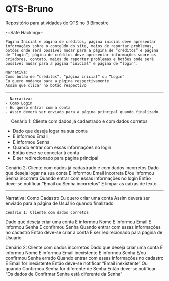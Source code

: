 # QTS-Bruno
Repositório para atividades de QTS no 3 Bimestre

-=Safe Hacking=-

	Página Inicial e página de créditos, página inicial deve apresentar informações sobre o conteúdo do site, meios de reportar problemas, botões onde será possível mudar para a página de “créditos” e página de “login”; página de créditos deve apresentar informações sobre os criadores, contato, meios de reportar problemas e botões onde será possível mudar para a página “inicial” e página de “login”:

	Narrativa:
	Como botão de “créditos”, "página inicial” ou “Login”
	Eu quero mudança para a página respectivamente
	Assim que clicar no botão respectivo
________________________________________

	- Narrativa:
	- Como Login
	- Eu quero entrar com a conta
	- Assim deverá ser enviado para a página principal quando finalizado
 
Cenário 1: Cliente com dados já cadastrado e com dados corretos
- Dado que deseja logar na sua conta
- E informou Email
- E informou Senha
- Quando entrar com essas informações no login
- Então deve-se conectar à conta
- E ser redirecionado para página principal

Cenário 2: Cliente com dados já cadastrado e com dados incorretos
Dado que deseja logar na sua conta
E informou Email incorreta
E/ou informou Senha incorreta
Quando entrar com essas informações no login
Então deve-se notificar “Email ou Senha incorretos”
E limpar as caixas de texto
________________________________________

Narrativa:
	Como Cadastro
	Eu quero criar uma conta
	Assim deverá ser enviado para a página de Usuário quando finalizado

	Cenário 1: Cliente com dados corretos
Dado que deseja criar uma conta
E informou Nome
E informou Email
E informou Senha
E confirmou Senha
Quando entrar com essas informações no cadastro
Então deve-se criar à conta
E ser redirecionado para página de Usuário

Cenário 2: Cliente com dados incorretos
Dado que deseja criar uma conta
E informou Nome 
E informou Email inexistente
E informou Senha 
E/ou confirmou Senha errado
Quando entrar com essas informações no cadastro
E Email for inexistente
Então deve-se notificar “Email inexistente”
Ou quando Confirmou Senha for diferente de Senha
Então deve-se notificar “Os dados de Confirmar Senha está diferente da Senha”
